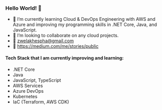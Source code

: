 ### Hello World! 👋

- 🌱 I’m currently learning Cloud & DevOps Engineering with AWS and Azure and improving my programming skills in .NET Core, Java, and JavaScript.
- 👯 I’m looking to collaborate on any cloud projects.
- 📧 zwelakhespha@gmail.com
- 🔗 https://medium.com/me/stories/public

#### Tech Stack that I am currently improving and learning:
 - .NET Core
 - Java
 - JavaScript, TypeScript
 - AWS Services
 - Azure DevOps
 - Kubernetes
 - IaC (Terraform, AWS CDK)

<!-- 📫 How to reach me: ...
- 😄 Pronouns: ...
- ⚡ Fun fact: ...
- - 🤔 I’m looking for help with ...
  - - 💬 Ask me about ...
-->
